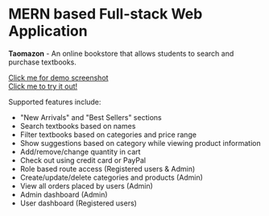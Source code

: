 # MERN based Full-stack Web Application 
<strong>Taomazon</strong> - An online bookstore that allows students to search and purchase textbooks.
<div>
	<a href="https://drive.google.com/drive/folders/1qYGd12CtLGcdN1vylNeVgkmnj1FLKMml?usp=sharing">Click me for demo screenshot</a>
</div>
<div>
	<a href="http://178.128.230.220/">Click me to try it out!</a>
</div>

Supported features include: 
<ul>
	<li>"New Arrivals" and "Best Sellers" sections</li>
	<li>Search textbooks based on names</li>
	<li>Filter textbooks based on categories and price range</li>
	<li>Show suggestions based on category while viewing product information</li>
	<li>Add/remove/change quantity in cart</li>
	<li>Check out using credit card or PayPal</li>
	<li>Role based route access (Registered users & Admin)</li>
	<li>Create/update/delete categories and products (Admin)</li>
	<li>View all orders placed by users (Admin)</li>
	<li>Admin dashboard (Admin)</li>
	<li>User dashboard (Registered users)</li>
</ul>




